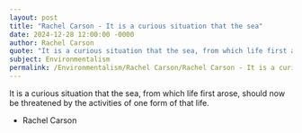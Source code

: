 ```yaml
---
layout: post
title: "Rachel Carson - It is a curious situation that the sea"
date: 2024-12-28 12:00:00 -0000
author: Rachel Carson
quote: "It is a curious situation that the sea, from which life first arose, should now be threatened by the activities of one form of that life."
subject: Environmentalism
permalink: /Environmentalism/Rachel Carson/Rachel Carson - It is a curious situation that the sea
---
```


It is a curious situation that the sea, from which life first arose, should now be threatened by the activities of one form of that life.

- Rachel Carson
